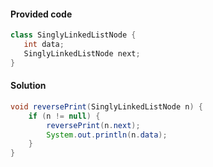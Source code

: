 #### Provided code

```java
class SinglyLinkedListNode {
   int data;
   SinglyLinkedListNode next;
}
```

#### Solution

```java
void reversePrint(SinglyLinkedListNode n) {
    if (n != null) {
        reversePrint(n.next);
        System.out.println(n.data);
    }
}
```
